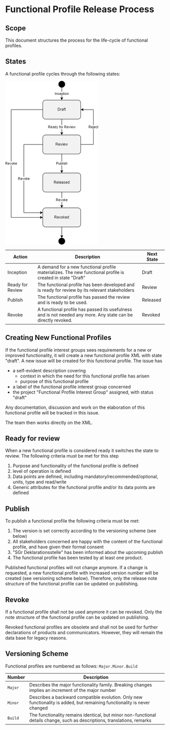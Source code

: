 # Functional Profile Release Process

## Scope
This document structures the process for the life-cycle of functional profiles.

## States
A functional profile cycles through the following states:

![SGr Functional Profile Process](functionalProfile_process.png)

| Action           | Description | Next State |
|------------------|-------------|------------|
| Inception        | A demand for a new functional profile materializes. The new functional profile is created in state "Draft" | Draft |
| Ready for Review | The functional profile has been developed and is ready for review by its relevant stakeholders | Review |
| Publish          | The functional profile has passed the review and is ready to be used. | Released |
| Revoke           | A functional profile has passed its usefulness and is not needed any more. Any state can be directly revoked. | Revoked |


## Creating New Functional Profiles

If the functional profile interest groups sees requirements for a new or improved functionality, it will create a new functional profile
XML with state "draft". A new issue will be created for this functional profile. The issue has 

- a self-evident description covering
  - context in which the need for this functional profile has arisen
  - purpose of this functional profile
- a label of the functional profile interest group concerned
- the project "Functional Profile Interest Group" assigned, with status "draft"

Any documentation, discussion and work on the elaboration of this functional profile will be tracked in this issue.

The team then works directly on the XML.


## Ready for review

When a new functional profile is considered ready it switches the state to review. The following criteria must be met for this step

1. Purpose and functionality of the functional profile is defined
2. level of operation is defined
3. Data points are defined, including mandatory/recommended/optional, units, type and read/write
4. Generic attributes for the functional profile and/or its data points are defined


## Publish

To publish a functional profile the following criteria must be met:

1. The version is set correctly according to the versioning scheme (see below)
2. All stakeholders concerned are happy with the content of the functional profile, and have given their formal consent
3. "SGr Deklarationsstelle" has been informed about the upcoming publish
4. The functional profile has been tested by at least one product.

Published functional profiles will not change anymore. If a change is requested, a new functional profile with increased version number will be created (see versioning scheme below). Therefore, only the release note structure of the functional profile can be updated on publishing.


## Revoke

If a functional profile shall not be used anymore it can be revoked. Only the note structure of the functional profile can be updated on publishing.

Revoked functional profiles are obsolete and shall not be used for further declarations of products and communicators. However, they will remain the data base for legacy reasons.


## Versioning Scheme

Functional profiles are numbered as follows: `Major.Minor.Build`

| Number | Description |
|--------|-------------|
| `Major` | Describes the major functionality family. Breaking changes implies an increment of the major number |
| `Minor` | Describes a backward compatible evolution. Only new functionality is added, but remaining functionality is never changed |
| `Build`  | The functionality remains identical, but minor non-functional details change, such as descriptions, translations, remarks |

